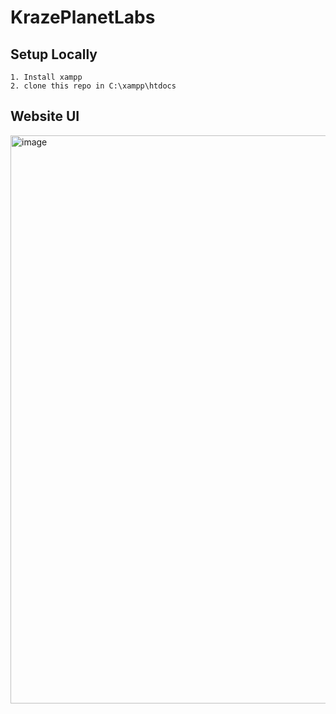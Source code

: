 # KrazePlanetLabs

## Setup Locally
```
1. Install xampp
2. clone this repo in C:\xampp\htdocs
```

 ## Website UI
<img width="1861" height="909" alt="image" src="https://github.com/user-attachments/assets/3e035dcb-f7e1-4b46-904a-3aeb74b49456" />
